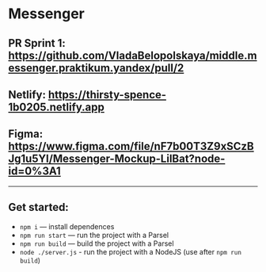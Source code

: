 # Messenger

## PR Sprint 1: https://github.com/VladaBelopolskaya/middle.messenger.praktikum.yandex/pull/2

## Netlify: https://thirsty-spence-1b0205.netlify.app

## Figma: https://www.figma.com/file/nF7b00T3Z9xSCzBJg1u5YI/Messenger-Mockup-LilBat?node-id=0%3A1

---

## Get started:

- `npm i` — install dependences
- `npm run start` — run the project with a Parsel
- `npm run build` — build the project with a Parsel
- `node ./server.js` - run the project with a NodeJS (use after `npm run build`)
